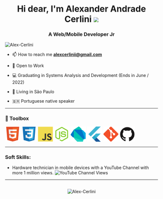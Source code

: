 <h1 align="center">Hi dear, I'm Alexander Andrade Cerlini <img src="https://raw.githubusercontent.com/kaueMarques/kaueMarques/master/hi.gif" width="30px"></h1>
<h3 align="center">A Web/Mobile Developer Jr</h3>
<p align="left"> <img src="https://komarev.com/ghpvc/?username=alex-cerlini" alt="Alex-Cerlini" /> </p>

- 📫 How to reach me **alexcerlinii@gmail.com**

- 🚀 Open to Work

- 💻 Graduating in Systems Analysis and Development (Ends in June / 2022)

- 🏡 Living in São Paulo

- 🇧🇷 Portuguese native speaker

---

### 🧰 Toolbox

<p style="margin-top: 15px">

<img src="https://raw.githubusercontent.com/devicons/devicon/master/icons/html5/html5-original.svg" alt="HTML5 Logo" width="50" height="50"/>

<img src="https://raw.githubusercontent.com/devicons/devicon/master/icons/css3/css3-original.svg" alt="CSS3 Logo" width="50" height="50"/>

<img src="https://raw.githubusercontent.com/devicons/devicon/master/icons/javascript/javascript-original.svg" alt="JavaScript Logo" width="50" height="50"/>

<img src="https://raw.githubusercontent.com/devicons/devicon/master/icons/nodejs/nodejs-original.svg" alt="NodeJS Logo" width="50" height="50"/>

<img src="https://raw.githubusercontent.com/devicons/devicon/master/icons/dart/dart-original.svg" alt="Dart Logo" width="50" height="50"/>

<img src="https://raw.githubusercontent.com/devicons/devicon/master/icons/flutter/flutter-original.svg" alt="Flutter Logo" width="50" height="50"/>

<img src="https://raw.githubusercontent.com/devicons/devicon/master/icons/git/git-original.svg" alt="Git Logo" width="50" height="50"/>

<img src="https://raw.githubusercontent.com/devicons/devicon/master/icons/github/github-original.svg" alt="GitHub Logo" width="50" height="50"/>

</p>

---

### Soft Skills:

- Hardware technician in mobile devices with a YouTube Channel with more 1 million views. ![YouTube Channel Views](https://img.shields.io/youtube/channel/views/UCc02duTpbSsJiH9JvuRyDQA?style=social)

---

<p align="center" style="margin-top: 30px"><img src="https://github-readme-stats.vercel.app/api?username=alex-cerlini&show_icons=true" alt="Alex-Cerlini"/></p>

<!--
<p align="left">
<img src="https://raw.githubusercontent.com/devicons/devicon/master/icons/react/react-original-wordmark.svg" alt="react" width="20" height="20"/>
<img src="https://raw.githubusercontent.com/devicons/devicon/master/icons/css3/css3-plain-wordmark.svg" alt="css3"  width="20" height="20"/>
<img src="https://raw.githubusercontent.com/devicons/devicon/master/icons/html5/html5-original-wordmark.svg" alt="html5"  width="20" height="20"/>
<img src="https://raw.githubusercontent.com/devicons/devicon/master/icons/javascript/javascript-original.svg" alt="javascript" width="20" height="20"/>
<img src="https://raw.githubusercontent.com/devicons/devicon/master/icons/postgresql/postgresql-original-wordmark.svg" alt="postgresql" width="20" height="20"/>
<img src="https://raw.githubusercontent.com/devicons/devicon/master/icons/nodejs/nodejs-original-wordmark.svg" alt="nodejs" width="20" height="20"/></p><p align="center">
</p> -->
